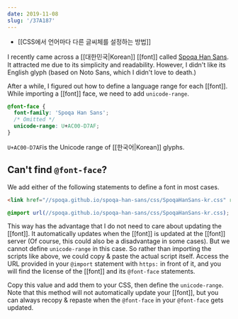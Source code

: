 ```yaml
---
date: 2019-11-08
slug: '/37A187'
---
```


- [[CSS에서 언어마다 다른 글씨체를 설정하는 방법]]

I recently came across a [[대한민국|Korean]] [[font]] called [Spoqa Han Sans](https://spoqa.github.io/spoqa-han-sans/en-US/). It attracted me due to its simplicity and readability. However, I didn't like its English glyph (based on Noto Sans, which I didn't love to death.)

After a while, I figured out how to define a language range for each [[font]]. While importing a [[font]] face, we need to add `unicode-range`.

```css
@font-face {
  font-family: 'Spoqa Han Sans';
  /* Omitted */
  unicode-range: U+AC00-D7AF;
}
```

`U+AC00-D7AF`is the Unicode range of [[한국어|Korean]] glyphs.

## **Can't find `@font-face`?**

We add either of the following statements to define a font in most cases.

```html
<link href="//spoqa.github.io/spoqa-han-sans/css/SpoqaHanSans-kr.css" rel="stylesheet" type="text/css" />
```

```css
@import url(//spoqa.github.io/spoqa-han-sans/css/SpoqaHanSans-kr.css);
```

This way has the advantage that I do not need to care about updating the [[font]]. It automatically updates when the [[font]] is updated at the [[font]] server (Of course, this could also be a disadvantage in some cases). But we cannot define `unicode-range` in this case. So rather than importing the scripts like above, we could copy & paste the actual script itself. Access the URL provided in your `@import` statement with `https:` in front of it, and you will find the license of the [[font]] and its `@font-face` statements.

Copy this value and add them to your CSS, then define the `unicode-range`. Note that this method will not automatically update your [[font]], but you can always recopy & repaste when the `@font-face` in your `@font-face` gets updated.
